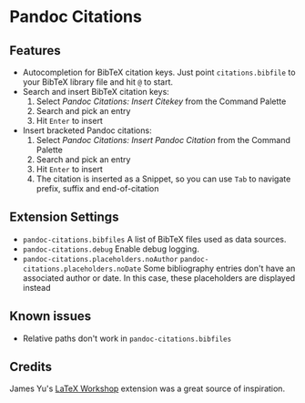 # Pandoc Citations

## Features

* Autocompletion for BibTeX citation keys. Just point `citations.bibfile` to your BibTeX library file and hit `@` to start.
* Search and insert BibTeX citation keys:
    1. Select *Pandoc Citations: Insert Citekey* from the Command Palette
    2. Search and pick an entry
    3. Hit `Enter` to insert
* Insert bracketed Pandoc citations:
    1. Select *Pandoc Citations: Insert Pandoc Citation* from the Command Palette
    2. Search and pick an entry
    3. Hit `Enter` to insert
    4. The citation is inserted as a Snippet, so you can use `Tab` to navigate prefix, suffix and end-of-citation

## Extension Settings

* `pandoc-citations.bibfiles`
  A list of BibTeX files used as data sources.
* `pandoc-citations.debug`
  Enable debug logging.
* `pandoc-citations.placeholders.noAuthor`
  `pandoc-citations.placeholders.noDate`
  Some bibliography entries don't have an associated author or date. In this case, these
  placeholders are displayed instead
  
## Known issues

* Relative paths don't work in `pandoc-citations.bibfiles`

## Credits

James Yu's [LaTeX Workshop](https://github.com/James-Yu/LaTeX-Workshop) extension was a great source of inspiration.
